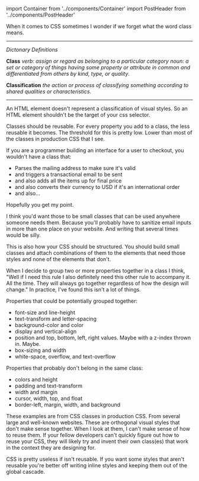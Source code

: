 import Container from '../components/Container'
import PostHeader from '../components/PostHeader'

<Container>
  <PostHeader 
    title="What are Classes for?"
    published="14-05-2015"
  />

When it comes to CSS sometimes I wonder if we forget what the word class means.

--------------------------

*Dictonary Definitions*

**Class**
*verb: assign or regard as belonging to a particular category*
*noun: a set or category of things having some property or attribute in common and differentiated from others by kind, type, or quality*.

**Classification**
*the action or process of classifying something according to shared qualities or characteristics.*

--------------------------

An HTML element doesn't represent a classification of visual styles.
So an HTML element shouldn't be the target of your css selector.

Classes should be reusable. For every property you add to a class, the less reusable it becomes.
The threshold for this is pretty low. Lower than most of the classes in production CSS that I see.

If you are a programmer building an interface for a user to checkout, you
wouldn't have a class that:

<ul class="list pl0 mt0">
  <li>Parses the mailing address to make sure it's valid</li>
  <li>and triggers a transactional email to be sent</li>
  <li>and also adds all the items up for final price</li>
  <li>and also converts their currency to USD if it's an international order</li>
  <li>and also...</li>
</ul>

Hopefully you get my point.

I think you'd want those to be small classes that can be used anywhere someone
needs them. Because you'll probably have to sanitize email inputs in more than
one place on your website. And writing that several times would be silly.

This is also how your CSS should be structured. You should build small classes
and attach combinations of them to the elements that need those styles and none
of the elements that don't.

When I decide to group two or more properties together in a class I think,
"Well if I need this rule I also definitely need this other rule to accompany
it. All the time. They will always go together regardless of how the design
will change." In practice, I've found this isn't a lot of things.

Properties that could be potentially grouped together:

- font-size and line-height
- text-transform and letter-spacing
- background-color and color
- display and vertical-align
- position and top, bottom, left, right values. Maybe with a z-index thrown in. Maybe.
- box-sizing and width
- white-space, overflow, and text-overflow

Properties that probably don't belong in the same class:

- colors and height
- padding and text-transform
- width and margin
- cursor, width, top, and float
- border-left, margin, width, and background

These examples are from CSS classes in production CSS. From several large and
well-known websites. These are orthogonal visual styles that don't make sense
together. When I look at them, I can't make sense of how to reuse them. If your
fellow developers can't quickly figure out how to reuse your CSS, they will
likely try and invent their own class(es) that work in the context they are
designing for.

CSS is pretty useless if isn't reusable. If you want some styles that aren't
reusable you're better off writing inline styles and keeping them out of the
global cascade.

</Container>
